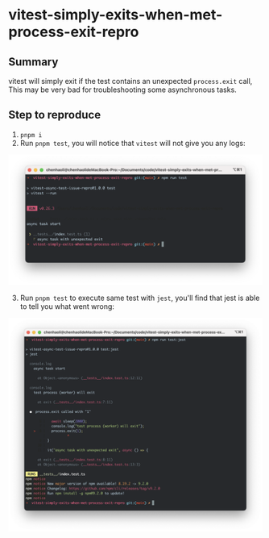 # vitest-simply-exits-when-met-process-exit-repro

## Summary

vitest will simply exit if the test contains an unexpected `process.exit` call, This may be very bad for troubleshooting some asynchronous tasks.

## Step to reproduce

1. `pnpm i`
2. Run `pnpm test`, you will notice that `vitest` will not give you any logs:

![](assets/vitest.png)

3. Run `pnpm test` to execute same test with `jest`, you'll find that jest is able to tell you what went wrong:

![](assets/jest.png)


